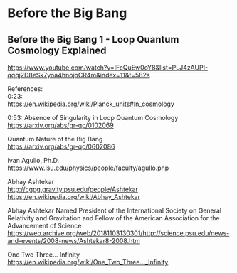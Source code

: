 # Before the Big Bang

## Before the Big Bang 1 - Loop Quantum Cosmology Explained

https://www.youtube.com/watch?v=IFcQuEw0oY8&list=PLJ4zAUPI-qqqj2D8eSk7yoa4hnojoCR4m&index=11&t=582s

References:  
0:23:  
https://en.wikipedia.org/wiki/Planck_units#In_cosmology  

0:53:
Absence of Singularity in Loop Quantum Cosmology  
https://arxiv.org/abs/gr-qc/0102069  

Quantum Nature of the Big Bang  
https://arxiv.org/abs/gr-qc/0602086  

Ivan Agullo, Ph.D.  
https://www.lsu.edu/physics/people/faculty/agullo.php  

Abhay Ashtekar  
http://cgpg.gravity.psu.edu/people/Ashtekar  
https://en.wikipedia.org/wiki/Abhay_Ashtekar  

Abhay Ashtekar Named President of the International Society on General Relativity and Gravitation and Fellow of the American Association for the Advancement of Science  
https://web.archive.org/web/20181103130301/http://science.psu.edu/news-and-events/2008-news/Ashtekar8-2008.htm  

One Two Three... Infinity  
https://en.wikipedia.org/wiki/One_Two_Three..._Infinity
